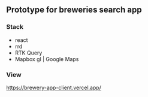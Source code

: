 ## Prototype for breweries search app
### Stack

- react
- rrd
- RTK Query 
- Mapbox gl | Google Maps


### View

https://brewery-app-client.vercel.app/